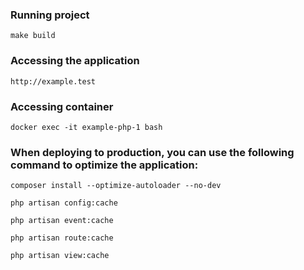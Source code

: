 ### Running project
```
make build
```

### Accessing the application
```
http://example.test
```

### Accessing container
```
docker exec -it example-php-1 bash
```

### When deploying to production, you can use the following command to optimize the application:
```
composer install --optimize-autoloader --no-dev

php artisan config:cache

php artisan event:cache

php artisan route:cache

php artisan view:cache
```
